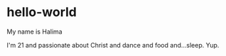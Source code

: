 hello-world
===========

My name is Halima

I'm 21 and passionate about Christ and dance and food and...sleep. Yup.
